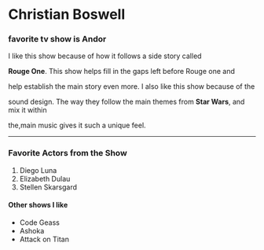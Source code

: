  #    Christian Boswell

###    favorite tv show is Andor


I like this show because of how it follows a side story called

**Rouge One**. This show helps fill in the gaps left before Rouge one and 

help establish the main story even more. I also like this show because of the 

sound design. The way they follow the main themes from **Star Wars**, and mix it within

the,main music gives it such a unique feel. 

----

###    Favorite Actors from the Show
1. Diego Luna
2. Elizabeth Dulau
3. Stellen Skarsgard

####   Other shows I like
- Code Geass
- Ashoka
- Attack on Titan
   
